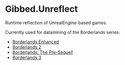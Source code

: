# Gibbed.Unreflect

Runtime reflection of UnrealEngine-based games.

Currently used for datamining of the Borderlands series:
- [Borderlands Enhanced](https://github.com/gibbed/Gibbed.BorderlandsEnhanced.Datamining)
- [Borderlands 2](https://github.com/gibbed/Gibbed.Borderlands2.Datamining)
- [Borderlands: The Pre-Sequel!](https://github.com/gibbed/Gibbed.BorderlandsOz.Datamining)
- [Borderlands 3](https://github.com/gibbed/Gibbed.Borderlands3.Datamining)

